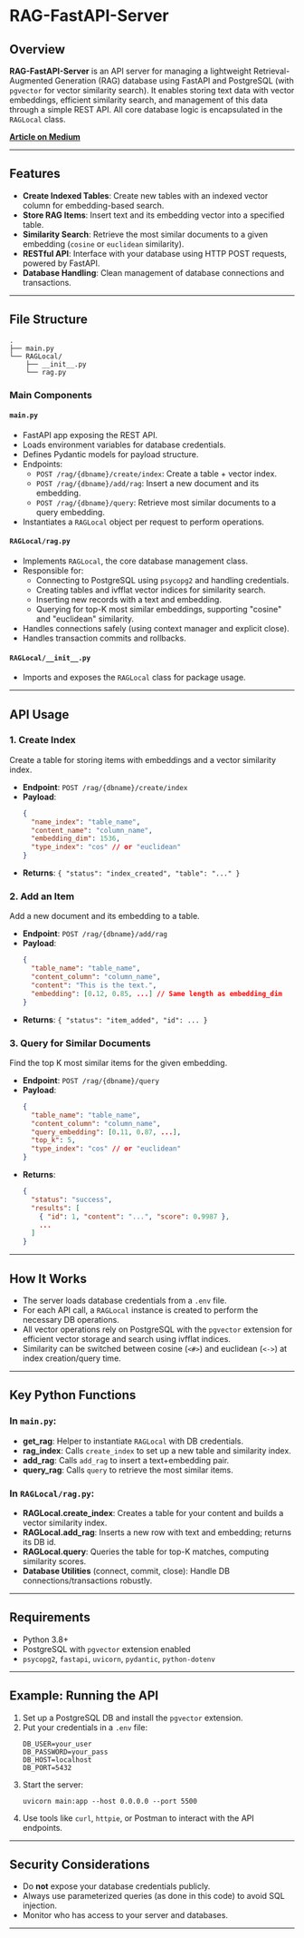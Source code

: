 # RAG-FastAPI-Server

## Overview

**RAG-FastAPI-Server** is an API server for managing a lightweight Retrieval-Augmented Generation (RAG) database using FastAPI and PostgreSQL (with `pgvector` for vector similarity search). It enables storing text data with vector embeddings, efficient similarity search, and management of this data through a simple REST API. All core database logic is encapsulated in the `RAGLocal` class.

**[Article on Medium](https://medium.com/@fredyriveraacevedo13/building-a-fastapi-powered-rag-backend-with-postgresql-pgvector-c239f032508a)** 

---

## Features

- **Create Indexed Tables**: Create new tables with an indexed vector column for embedding-based search.
- **Store RAG Items**: Insert text and its embedding vector into a specified table.
- **Similarity Search**: Retrieve the most similar documents to a given embedding (`cosine` or `euclidean` similarity).
- **RESTful API**: Interface with your database using HTTP POST requests, powered by FastAPI.
- **Database Handling**: Clean management of database connections and transactions.

---

## File Structure

```
.
├── main.py
└── RAGLocal/
    ├── __init__.py
    └── rag.py
```

### Main Components

#### `main.py`

- FastAPI app exposing the REST API.
- Loads environment variables for database credentials.
- Defines Pydantic models for payload structure.
- Endpoints:
  - `POST /rag/{dbname}/create/index`: Create a table + vector index.
  - `POST /rag/{dbname}/add/rag`: Insert a new document and its embedding.
  - `POST /rag/{dbname}/query`: Retrieve most similar documents to a query embedding.
- Instantiates a `RAGLocal` object per request to perform operations.

#### `RAGLocal/rag.py`

- Implements `RAGLocal`, the core database management class.
- Responsible for:
  - Connecting to PostgreSQL using `psycopg2` and handling credentials.
  - Creating tables and ivfflat vector indices for similarity search.
  - Inserting new records with a text and embedding.
  - Querying for top-K most similar embeddings, supporting "cosine" and "euclidean" similarity.
- Handles connections safely (using context manager and explicit close).
- Handles transaction commits and rollbacks.

#### `RAGLocal/__init__.py`

- Imports and exposes the `RAGLocal` class for package usage.

---

## API Usage

### 1. Create Index

Create a table for storing items with embeddings and a vector similarity index.

- **Endpoint**: `POST /rag/{dbname}/create/index`
- **Payload**:
  ```json
  {
    "name_index": "table_name",
    "content_name": "column_name",
    "embedding_dim": 1536,
    "type_index": "cos" // or "euclidean"
  }
  ```
- **Returns**: `{ "status": "index_created", "table": "..." }`

### 2. Add an Item

Add a new document and its embedding to a table.

- **Endpoint**: `POST /rag/{dbname}/add/rag`
- **Payload**:
  ```json
  {
    "table_name": "table_name",
    "content_column": "column_name",
    "content": "This is the text.",
    "embedding": [0.12, 0.85, ...] // Same length as embedding_dim
  }
  ```
- **Returns**: `{ "status": "item_added", "id": ... }`

### 3. Query for Similar Documents

Find the top K most similar items for the given embedding.

- **Endpoint**: `POST /rag/{dbname}/query`
- **Payload**:
  ```json
  {
    "table_name": "table_name",
    "content_column": "column_name",
    "query_embedding": [0.11, 0.87, ...],
    "top_k": 5,
    "type_index": "cos" // or "euclidean"
  }
  ```
- **Returns**:
  ```json
  {
    "status": "success",
    "results": [
      { "id": 1, "content": "...", "score": 0.9987 },
      ...
    ]
  }
  ```

---

## How It Works

- The server loads database credentials from a `.env` file.
- For each API call, a `RAGLocal` instance is created to perform the necessary DB operations.
- All vector operations rely on PostgreSQL with the `pgvector` extension for efficient vector storage and search using ivfflat indices.
- Similarity can be switched between cosine (`<#>`) and euclidean (`<->`) at index creation/query time.

---

## Key Python Functions

### In `main.py`:
- **get_rag**: Helper to instantiate `RAGLocal` with DB credentials.
- **rag_index**: Calls `create_index` to set up a new table and similarity index.
- **add_rag**: Calls `add_rag` to insert a text+embedding pair.
- **query_rag**: Calls `query` to retrieve the most similar items.

### In `RAGLocal/rag.py`:
- **RAGLocal.create_index**: Creates a table for your content and builds a vector similarity index.
- **RAGLocal.add_rag**: Inserts a new row with text and embedding; returns its DB id.
- **RAGLocal.query**: Queries the table for top-K matches, computing similarity scores.
- **Database Utilities** (connect, commit, close): Handle DB connections/transactions robustly.

---

## Requirements

- Python 3.8+
- PostgreSQL with `pgvector` extension enabled
- `psycopg2`, `fastapi`, `uvicorn`, `pydantic`, `python-dotenv`

---

## Example: Running the API

1. Set up a PostgreSQL DB and install the `pgvector` extension.
2. Put your credentials in a `.env` file:
   ```
   DB_USER=your_user
   DB_PASSWORD=your_pass
   DB_HOST=localhost
   DB_PORT=5432
   ```
3. Start the server:
   ```
   uvicorn main:app --host 0.0.0.0 --port 5500
   ```
4. Use tools like `curl`, `httpie`, or Postman to interact with the API endpoints.

---

## Security Considerations

- Do **not** expose your database credentials publicly.
- Always use parameterized queries (as done in this code) to avoid SQL injection.
- Monitor who has access to your server and databases.

---
